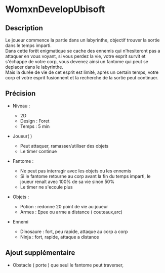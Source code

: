# WomxnDevelopUbisoft

## Description

Le joueur commence la partie dans un labyrinthe, objectif trouver la sortie dans le temps imparti. \
Dans cette forêt enigmatique se cache des ennemis qui n'hesiteront pas a attaquer en vous voyant, si vous perdez la vie, votre esprit survit et s'échappe de votre corp, vous devenez ainsi un fantome qui peut se deplacer dans le labyrinthe. \
Mais la durée de vie de cet esprit est limité, après un certain temps, votre corp et votre esprit fusionnent et la recherche de la sortie peut continuer.

## Précision

* Niveau :
  * 2D
  * Design : Foret
  * Temps : 5 min

* Joueur( )
  * Peut attaquer, ramasser/utiliser des objets  
  * Le timer continue
* Fantome :
  * Ne peut pas interragir avec les objets ou les ennemis
  * Si le fantome retourne au corp avant la fin du temps imparti, le joueur renaît avec 100% de sa vie sinon 50%
  * Le timer ne s'ecoule plus
* Objets :
  * Potion : redonne 20 point de vie au joueur
  * Armes : Epee ou arme a distance ( couteaux,arc)
* Ennemi
  * Dinosaure : fort, peu rapide, attaque au corp a corp
  * Ninja : fort, rapide, attaque a distance 

## Ajout supplémentaire 

* Obstacle ( porte ) que seul le fantome peut traverser, 
